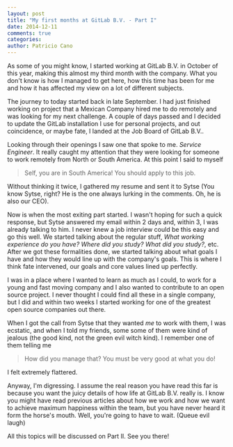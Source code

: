 ```yaml
---
layout: post
title: "My first months at GitLab B.V. - Part I"
date: 2014-12-11
comments: true
categories:
author: Patricio Cano
---
```


As some of you might know, I started working at GitLab B.V. in October of this year, making this almost my third month
with the company. What you don't know is how I managed to get here, how this time has been for me and how it has affected
my view on a lot of different subjects.

<!-- more -->

The journey to today started back in late September. I had just finished working on project that a Mexican Company hired
me to do remotely and was looking for my next challenge. A couple of days passed and I decided to update the GitLab
installation I use for personal projects, and out coincidence, or maybe fate, I landed at the Job Board of GitLab B.V..

Looking through their openings I saw one that spoke to me. _Service Engineer_. It really caught my attention that
they were looking for someone to work remotely from North or South America. At this point I said to myself

> Self, you are in South America! You should apply to this job.

Without thinking it twice, I gathered my resume and sent it to Sytse (You know Sytse, right? He is the one always lurking
in the comments. Oh, he is also our CEO).

Now is when the most exiting part started. I wasn't hoping for such a quick response, but Sytse answered my email within
2 days and, within 3, I was already talking to him. I never knew a job interview could be this easy and go this well. We
started talking about the regular stuff, _What working experience do you have?_ _Where did you study?_ _What did you
study?_, etc. After we got these formalities done, we started talking about what goals I have and how they would line up
with the company's goals. This is where I think fate intervened, our goals and core values lined up perfectly.

I was in a place where I wanted to learn as much as I could, to work for a young and fast moving company and I also wanted to
contribute to an open source project. I never thought I could find all these in a single company, but I did and within
two weeks I started working for one of the greatest open source companies out there.

When I got the call from Sytse that they wanted _me_ to work with them, I was ecstatic, and when I told my friends, some
some of them were kind of jealous (the good kind, not the green evil witch kind). I remember one of them telling me

> How did you manage that? You must be very good at what you do!

I felt extremely flattered.

Anyway, I'm digressing. I assume the real reason you have read this far is because you want the juicy details of how life
at GitLab B.V. really is. I know you might have read previous articles about how we work and how we want to achieve maximum
happiness within the team, but you have never heard it form the horse's mouth. Well, you're going to have to wait. (Queue evil laugh)

All this topics will be discussed on Part II. See you there!